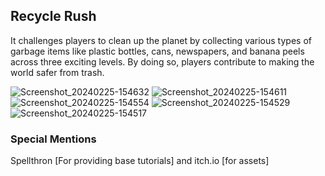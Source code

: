 ## Recycle Rush 
It challenges players to clean up the planet by collecting various types of garbage items like plastic bottles, cans, newspapers, and banana peels across three exciting levels. By doing so, players contribute to making the world safer from trash.


![Screenshot_20240225-154632](https://github.com/pranjalg13/Recycle-Rush/assets/47600057/65b8fd15-9e55-49cb-bc72-29ea20b38178)
![Screenshot_20240225-154611](https://github.com/pranjalg13/Recycle-Rush/assets/47600057/0e9c5a2c-bcbf-4ebe-bdc5-849c0ab284a4)
![Screenshot_20240225-154554](https://github.com/pranjalg13/Recycle-Rush/assets/47600057/0e3eb2c9-fc98-4bb8-ac13-af44fec7fe32)
![Screenshot_20240225-154529](https://github.com/pranjalg13/Recycle-Rush/assets/47600057/73025403-c888-49c1-adf5-408d5f4bcaa5)
![Screenshot_20240225-154517](https://github.com/pranjalg13/Recycle-Rush/assets/47600057/c5a81529-4364-4b25-9b51-b673b59bc507)


### Special Mentions
Spellthron [For providing base tutorials] and itch.io [for assets]